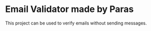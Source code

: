 # Email Validator made by Paras
 This project can be used to verify emails without sending messages.
